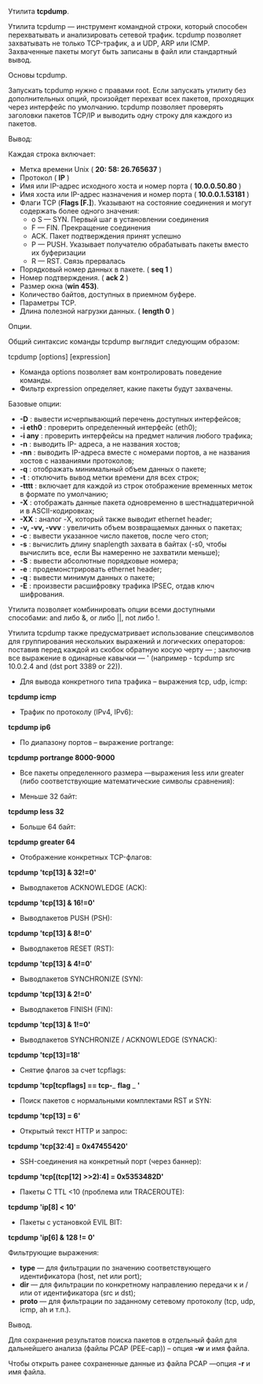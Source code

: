 Утилита **tcpdump**.

Утилита tcpdump — инструмент командной строки, который способен перехватывать и анализировать сетевой трафик. tcpdump позволяет захватывать не только TCP-трафик, а и UDP, ARP или ICMP. Захваченные пакеты могут быть записаны в файл или стандартный вывод.

Основы tcpdump.

Запускать tcpdump нужно с правами root. Если запускать утилиту без дополнительных опций, произойдет перехват всех пакетов, проходящих через интерфейс по умолчанию. tcpdump позволяет проверять заголовки пакетов TCP/IP и выводить одну строку для каждого из пакетов.

Вывод:

Каждая строка включает:
- Метка времени Unix ( **20: 58: 26.765637** )
- Протокол ( **IP** )
- Имя или IP-адрес исходного хоста и номер порта ( **10.0.0.50.80** )
- Имя хоста или IP-адрес назначения и номер порта ( **10.0.0.1.53181** )
- Флаги TCP (**Flags [F.]**). Указывают на состояние соединения и могут содержать более одного значения:
  - o S — SYN. Первый шаг в установлении соединения
  - F — FIN. Прекращение соединения
  - ACK. Пакет подтверждения принят успешно
  - P — PUSH. Указывает получателю обрабатывать пакеты вместо их буферизации
  - R — RST. Связь прервалась
- Порядковый номер данных в пакете. ( **seq 1** )
- Номер подтверждения. ( **ack 2** )
- Размер окна (**win 453)**.
- Количество байтов, доступных в приемном буфере.
- Параметры TCP.
- Длина полезной нагрузки данных. ( **length 0** )

Опции.

Общий синтаксис команды tcpdump выглядит следующим образом:

tcpdump [options] [expression]

- Команда options позволяет вам контролировать поведение команды.
- Фильтр expression определяет, какие пакеты будут захвачены.

Базовые опции:

- **-D** : вывести исчерпывающий перечень доступных интерфейсов;
- **-i eth0** : проверить определенный интерфейс (eth0);
- **-i any** : проверить интерфейсы на предмет наличия любого трафика;
- **-n** : выводить IP- адреса, а не названия хостов;
- **-nn** : выводить IP-адреса вместе с номерами портов, а не названия хостов с названиями протоколов;
- **-q** : отображать минимальный объем данных о пакете;
- **-t** : отключить вывод метки времени для всех строк;
- **-tttt** : включает для каждой из строк отображение временных меток в формате по умолчанию;
- **-X** : отображать данные пакета одновременно в шестнадцатеричной и в ASCII-кодировках;
- **-XX** : аналог -X, который также выводит ethernet header;
- **-v, -vv, -vvv** : увеличить объем возвращаемых данных о пакетах;
- **-c** : вывести указанное число пакетов, после чего стоп;
- **-s** : вычислить длину snaplength захвата в байтах (-s0, чтобы вычислить все, если Вы намеренно не захватили меньше);
- **-S** : вывести абсолютные порядковые номера;
- **-e** : продемонстрировать ethernet header;
- **-q** : вывести минимум данных о пакете;
- **-E** : произвести расшифровку трафика IPSEC, отдав ключ шифрования.

Утилита позволяет комбинировать опции всеми доступными способами: and либо &, or либо ||, not либо !.

Утилита tcpdump также предусматривает использование спецсимволов для группирования нескольких выражений и логических операторов: поставив перед каждой из скобок обратную косую черту — \; заключив все выражение в одинарные кавычки — ' (например - tcpdump src 10.0.2.4 and \(dst port 3389 or 22\)).

- Для вывода конкретного типа трафика – выражения tcp, udp, icmp:

**tcpdump icmp**

- Трафик по протоколу (IPv4, IPv6):

**tcpdump ip6**

- По диапазону портов – выражение portrange:

**tcpdump portrange 8000-9000**

- Все пакеты определенного размера —выражения less или greater (либо соответствующие математические символы сравнения):

- Меньше 32 байт:

**tcpdump less 32**

- Больше 64 байт:

**tcpdump greater 64**

- Отображение конкретных TCP-флагов:

**tcpdump 'tcp[13] & 32!=0'**

- Выводпакетов ACKNOWLEDGE (ACK):

**tcpdump 'tcp[13] & 16!=0'**

- Выводпакетов PUSH (PSH):

**tcpdump 'tcp[13] & 8!=0'**

- Выводпакетов RESET (RST):

**tcpdump 'tcp[13] & 4!=0'**

- Выводпакетов SYNCHRONIZE (SYN):

**tcpdump 'tcp[13] & 2!=0'**

- Выводпакетов FINISH (FIN):

**tcpdump 'tcp[13] & 1!=0'**

- Выводпакетов SYNCHRONIZE / ACKNOWLEDGE (SYNACK):

**tcpdump 'tcp[13]=18'**

- Снятие флагов за счет tcpflags:

**tcpdump 'tcp[tcpflags] == tcp-**_ **flag** _ **'**

- Поиск пакетов с нормальными комплектами RST и SYN:

**tcpdump 'tcp[13] = 6'**

- Открытый текст HTTP и запрос:

**tcpdump 'tcp[32:4] = 0x47455420'**

- SSH-соединения на конкретный порт (через баннер):

**tcpdump 'tcp[(tcp[12] \>\>2):4] = 0x5353482D'**

- Пакеты С TTL \<10 (проблема или TRACEROUTE):

**tcpdump 'ip[8] \< 10'**

- Пакеты с установкой EVIL BIT:

**tcpdump 'ip[6] & 128 != 0'**

Фильтрующие выражения:

- **type** — для фильтрации по значению соответствующего идентификатора (host, net или port);
- **dir** — для фильтрации по конкретному направлению передачи к и / или от идентификатора (src и dst);
- **proto** — для фильтрации по заданному сетевому протоколу (tcp, udp, icmp, ah и т.п.).

Вывод.

Для сохранения результатов поиска пакетов в отдельный файл для дальнейшего анализа (файлы PCAP (PEE-cap)) – опция **-w** и имя файла.

Чтобы открыть ранее сохраненные данные из файла PCAP —опция **-r** и имя файла.